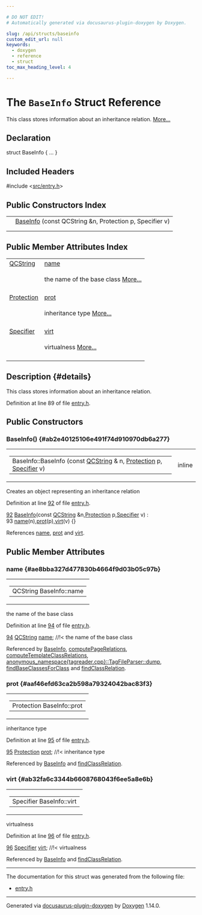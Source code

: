 ```yaml
---

# DO NOT EDIT!
# Automatically generated via docusaurus-plugin-doxygen by Doxygen.

slug: /api/structs/baseinfo
custom_edit_url: null
keywords:
  - doxygen
  - reference
  - struct
toc_max_heading_level: 4

---
```


<div class="doxyPage">

# The `BaseInfo` Struct Reference

<p>This class stores information about an inheritance relation. <a href="#details">More...</a></p>

## Declaration

<div class="doxyDeclaration">
struct BaseInfo { ... }
</div>

## Included Headers

<div class="doxyIncludesList">#include &lt;<a href="/web-doxygen/docs/api/files/src/entry-h">src/entry.h</a>&gt;
</div>

## Public Constructors Index

<table class="doxyMembersIndex">

<tr class="doxyMemberIndexItem">
<td class="doxyMemberIndexItemType" align="left" valign="top"></td>
<td class="doxyMemberIndexItemName" align="left" valign="top"><a href="#ab2e40125106e491f74d910970db6a277">BaseInfo</a> (const QCString &amp;n, Protection p, Specifier v)</td>
</tr>
<tr class="doxyMemberIndexDescription">
<td class="doxyMemberIndexDescriptionLeft"></td>
<td class="doxyMemberIndexDescriptionRight">
</td>
</tr>
<tr class="doxyMemberIndexSeparator">
<td class="doxyMemberIndexSeparator" colspan="2"></td>
</tr>

</table>

## Public Member Attributes Index

<table class="doxyMembersIndex">

<tr class="doxyMemberIndexItem">
<td class="doxyMemberIndexItemType" align="left" valign="top"><a href="/web-doxygen/docs/api/classes/qcstring">QCString</a></td>
<td class="doxyMemberIndexItemName" align="left" valign="top"><a href="#ae8bba327d477830b4664f9d03b05c97b">name</a></td>
</tr>
<tr class="doxyMemberIndexDescription">
<td class="doxyMemberIndexDescriptionLeft"></td>
<td class="doxyMemberIndexDescriptionRight">
<p>the name of the base class <a href="#ae8bba327d477830b4664f9d03b05c97b">More...</a></p>
</td>
</tr>
<tr class="doxyMemberIndexSeparator">
<td class="doxyMemberIndexSeparator" colspan="2"></td>
</tr>

<tr class="doxyMemberIndexItem">
<td class="doxyMemberIndexItemType" align="left" valign="top"><a href="/web-doxygen/docs/api/files/src/types-h/#a90e352184df58cd09455fe9996cd4ded">Protection</a></td>
<td class="doxyMemberIndexItemName" align="left" valign="top"><a href="#aaf46efd63ca2b598a79324042bac83f3">prot</a></td>
</tr>
<tr class="doxyMemberIndexDescription">
<td class="doxyMemberIndexDescriptionLeft"></td>
<td class="doxyMemberIndexDescriptionRight">
<p>inheritance type <a href="#aaf46efd63ca2b598a79324042bac83f3">More...</a></p>
</td>
</tr>
<tr class="doxyMemberIndexSeparator">
<td class="doxyMemberIndexSeparator" colspan="2"></td>
</tr>

<tr class="doxyMemberIndexItem">
<td class="doxyMemberIndexItemType" align="left" valign="top"><a href="/web-doxygen/docs/api/files/src/types-h/#ab16236bdd10ddf4d73a9847350f0017e">Specifier</a></td>
<td class="doxyMemberIndexItemName" align="left" valign="top"><a href="#ab32fa6c3344b6608768043f6ee5a8e6b">virt</a></td>
</tr>
<tr class="doxyMemberIndexDescription">
<td class="doxyMemberIndexDescriptionLeft"></td>
<td class="doxyMemberIndexDescriptionRight">
<p>virtualness <a href="#ab32fa6c3344b6608768043f6ee5a8e6b">More...</a></p>
</td>
</tr>
<tr class="doxyMemberIndexSeparator">
<td class="doxyMemberIndexSeparator" colspan="2"></td>
</tr>

</table>

## Description {#details}

<p>This class stores information about an inheritance relation.</p>

<p>Definition at line 89 of file <a href="/web-doxygen/docs/api/files/src/entry-h">entry.h</a>.</p>

<div class="doxySectionDef">

## Public Constructors

### BaseInfo() {#ab2e40125106e491f74d910970db6a277}

<div class="doxyMemberItem">
<div class="doxyMemberProto">
<table class="doxyMemberLabels">
<tr class="doxyMemberLabels">
<td class="doxyMemberLabelsLeft">
<table class="doxyMemberName">
<tr>
<td class="doxyMemberName">BaseInfo::BaseInfo (const <a href="/web-doxygen/docs/api/classes/qcstring">QCString</a> &amp; n, <a href="/web-doxygen/docs/api/files/src/types-h/#a90e352184df58cd09455fe9996cd4ded">Protection</a> p, <a href="/web-doxygen/docs/api/files/src/types-h/#ab16236bdd10ddf4d73a9847350f0017e">Specifier</a> v)</td>
</tr>
</table>
</td>
<td class="doxyMemberLabelsRight">
<span class="doxyMemberLabels">
<span class="doxyMemberLabel inline">inline</span>
</span>
</td>
</tr>
</table>
</div>
<div class="doxyMemberDoc">



<p>Creates an object representing an inheritance relation</p>

<p>Definition at line <a href="/web-doxygen/docs/api/files/src/entry-h/#l00092">92</a> of file <a href="/web-doxygen/docs/api/files/src/entry-h">entry.h</a>.</p>

<div class="doxyProgramListing">

<div class="doxyCodeLine"><span class="doxyLineNumber"><a href="#ab2e40125106e491f74d910970db6a277">92</a></span><span class="doxyLineContent"><span class="doxyHighlight">  <a href="#ab2e40125106e491f74d910970db6a277">BaseInfo</a>(</span><span class="doxyHighlightKeyword">const</span><span class="doxyHighlight"> <a href="/web-doxygen/docs/api/classes/qcstring">QCString</a> &amp;n,<a href="/web-doxygen/docs/api/files/src/types-h/#a90e352184df58cd09455fe9996cd4ded">Protection</a> p,<a href="/web-doxygen/docs/api/files/src/types-h/#ab16236bdd10ddf4d73a9847350f0017e">Specifier</a> v) :</span></span></div>
<div class="doxyCodeLine"><span class="doxyLineNumber">93</span><span class="doxyLineContent"><span class="doxyHighlight">    <a href="#ae8bba327d477830b4664f9d03b05c97b">name</a>(n),<a href="#aaf46efd63ca2b598a79324042bac83f3">prot</a>(p),<a href="#ab32fa6c3344b6608768043f6ee5a8e6b">virt</a>(v) {}</span></span></div>

</div>


References <a href="#ae8bba327d477830b4664f9d03b05c97b">name</a>, <a href="#aaf46efd63ca2b598a79324042bac83f3">prot</a> and <a href="#ab32fa6c3344b6608768043f6ee5a8e6b">virt</a>.
</div>
</div>

</div>

<div class="doxySectionDef">

## Public Member Attributes

### name {#ae8bba327d477830b4664f9d03b05c97b}

<div class="doxyMemberItem">
<div class="doxyMemberProto">
<table class="doxyMemberLabels">
<tr class="doxyMemberLabels">
<td class="doxyMemberLabelsLeft">
<table class="doxyMemberName">
<tr>
<td class="doxyMemberName">QCString BaseInfo::name</td>
</tr>
</table>
</td>
</tr>
</table>
</div>
<div class="doxyMemberDoc">
<p>the name of the base class</p>

<p>Definition at line <a href="/web-doxygen/docs/api/files/src/entry-h/#l00094">94</a> of file <a href="/web-doxygen/docs/api/files/src/entry-h">entry.h</a>.</p>

<div class="doxyProgramListing">

<div class="doxyCodeLine"><span class="doxyLineNumber"><a href="#ae8bba327d477830b4664f9d03b05c97b">94</a></span><span class="doxyLineContent"><span class="doxyHighlight">  <a href="/web-doxygen/docs/api/classes/qcstring">QCString</a>   <a href="#ae8bba327d477830b4664f9d03b05c97b">name</a>; </span><span class="doxyHighlightComment">//!&lt; the name of the base class</span></span></div>

</div>


Referenced by <a href="#ab2e40125106e491f74d910970db6a277">BaseInfo</a>, <a href="/web-doxygen/docs/api/files/src/doxygen-cpp/#abc809fca2014e90fe0aee477a1964ed7">computePageRelations</a>, <a href="/web-doxygen/docs/api/files/src/doxygen-cpp/#a0f3c855d0eed91d3e4f728d4beff4080">computeTemplateClassRelations</a>, <a href="/web-doxygen/docs/api/classes/anonymous-namespace-tagreader-cpp-/tagfileparser/#aafd3846f78cc76b992152366c99f7d74">anonymous&#95;namespace{tagreader.cpp}::TagFileParser::dump</a>, <a href="/web-doxygen/docs/api/files/src/doxygen-cpp/#ae13abaf328534f92b57bb6af8208f31d">findBaseClassesForClass</a> and <a href="/web-doxygen/docs/api/files/src/doxygen-cpp/#a2855c4f3905bf9bd629622f65075b558">findClassRelation</a>.
</div>
</div>

### prot {#aaf46efd63ca2b598a79324042bac83f3}

<div class="doxyMemberItem">
<div class="doxyMemberProto">
<table class="doxyMemberLabels">
<tr class="doxyMemberLabels">
<td class="doxyMemberLabelsLeft">
<table class="doxyMemberName">
<tr>
<td class="doxyMemberName">Protection BaseInfo::prot</td>
</tr>
</table>
</td>
</tr>
</table>
</div>
<div class="doxyMemberDoc">
<p>inheritance type</p>

<p>Definition at line <a href="/web-doxygen/docs/api/files/src/entry-h/#l00095">95</a> of file <a href="/web-doxygen/docs/api/files/src/entry-h">entry.h</a>.</p>

<div class="doxyProgramListing">

<div class="doxyCodeLine"><span class="doxyLineNumber"><a href="#aaf46efd63ca2b598a79324042bac83f3">95</a></span><span class="doxyLineContent"><span class="doxyHighlight">  <a href="/web-doxygen/docs/api/files/src/types-h/#a90e352184df58cd09455fe9996cd4ded">Protection</a> <a href="#aaf46efd63ca2b598a79324042bac83f3">prot</a>; </span><span class="doxyHighlightComment">//!&lt; inheritance type</span></span></div>

</div>


Referenced by <a href="#ab2e40125106e491f74d910970db6a277">BaseInfo</a> and <a href="/web-doxygen/docs/api/files/src/doxygen-cpp/#a2855c4f3905bf9bd629622f65075b558">findClassRelation</a>.
</div>
</div>

### virt {#ab32fa6c3344b6608768043f6ee5a8e6b}

<div class="doxyMemberItem">
<div class="doxyMemberProto">
<table class="doxyMemberLabels">
<tr class="doxyMemberLabels">
<td class="doxyMemberLabelsLeft">
<table class="doxyMemberName">
<tr>
<td class="doxyMemberName">Specifier BaseInfo::virt</td>
</tr>
</table>
</td>
</tr>
</table>
</div>
<div class="doxyMemberDoc">
<p>virtualness</p>

<p>Definition at line <a href="/web-doxygen/docs/api/files/src/entry-h/#l00096">96</a> of file <a href="/web-doxygen/docs/api/files/src/entry-h">entry.h</a>.</p>

<div class="doxyProgramListing">

<div class="doxyCodeLine"><span class="doxyLineNumber"><a href="#ab32fa6c3344b6608768043f6ee5a8e6b">96</a></span><span class="doxyLineContent"><span class="doxyHighlight">  <a href="/web-doxygen/docs/api/files/src/types-h/#ab16236bdd10ddf4d73a9847350f0017e">Specifier</a>  <a href="#ab32fa6c3344b6608768043f6ee5a8e6b">virt</a>; </span><span class="doxyHighlightComment">//!&lt; virtualness</span></span></div>

</div>


Referenced by <a href="#ab2e40125106e491f74d910970db6a277">BaseInfo</a> and <a href="/web-doxygen/docs/api/files/src/doxygen-cpp/#a2855c4f3905bf9bd629622f65075b558">findClassRelation</a>.
</div>
</div>

</div>

<hr/>

<p>The documentation for this struct was generated from the following file:</p>

<ul>
<li><a href="/web-doxygen/docs/api/files/src/entry-h">entry.h</a></li>
</ul>

<hr/>

<p class="doxyGeneratedBy">Generated via <a href="https://github.com/xpack/docusaurus-plugin-doxygen">docusaurus-plugin-doxygen</a> by <a href="https://www.doxygen.nl">Doxygen</a> 1.14.0.</p>

</div>
